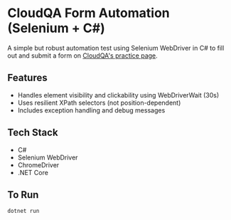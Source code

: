 # CloudQA Form Automation (Selenium + C#)

A simple but robust automation test using Selenium WebDriver in C# to fill out and submit a form on [CloudQA's practice page](https://app.cloudqa.io/home/AutomationPracticeForm). 

## Features
- Handles element visibility and clickability using WebDriverWait (30s)
- Uses resilient XPath selectors (not position-dependent)
- Includes exception handling and debug messages

## Tech Stack
- C#
- Selenium WebDriver
- ChromeDriver
- .NET Core

## To Run
```bash
dotnet run
